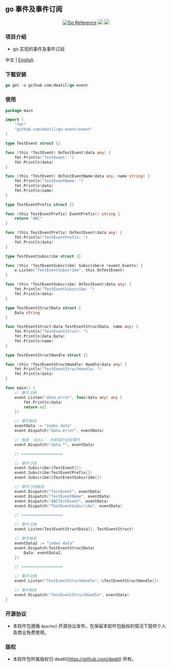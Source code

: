 ## go 事件及事件订阅

<p align="center">
<a href="https://pkg.go.dev/github.com/deatil/go-event" target="_blank"><img src="https://pkg.go.dev/badge/deatil/go-event.svg" alt="Go Reference" /></a>
<a href="https://app.codecov.io/gh/deatil/go-event" target="_blank"><img src="https://codecov.io/gh/deatil/go-event/graph/badge.svg?token=SS2Z1IY0XL" /></a>
<img src="https://goreportcard.com/badge/github.com/deatil/go-event" />
</p>


### 项目介绍

*  go 实现的事件及事件订阅

中文 | [English](README.md)


### 下载安装

~~~go
go get -u github.com/deatil/go-event
~~~


### 使用

~~~go
package main

import (
    "fmt"
    "github.com/deatil/go-event/event"
)

type TestEvent struct {}

func (this *TestEvent) OnTestEvent(data any) {
    fmt.Println("TestEvent: ")
    fmt.Println(data)
}

func (this *TestEvent) OnTestEventName(data any, name string) {
    fmt.Println("TestEventName: ")
    fmt.Println(data)
    fmt.Println(name)
}

type TestEventPrefix struct {}

func (this TestEventPrefix) EventPrefix() string {
    return "ABC"
}

func (this TestEventPrefix) OnTestEvent(data any) {
    fmt.Println("TestEventPrefix: ")
    fmt.Println(data)
}

type TestEventSubscribe struct {}

func (this *TestEventSubscribe) Subscribe(e *event.Events) {
    e.Listen("TestEventSubscribe", this.OnTestEvent)
}

func (this *TestEventSubscribe) OnTestEvent(data any) {
    fmt.Println("TestEventSubscribe: ")
    fmt.Println(data)
}

type TestEventStructData struct {
    Data string
}

func TestEventStruct(data TestEventStructData, name any) {
    fmt.Println("TestEventStruct: ")
    fmt.Println(data.Data)
    fmt.Println(name)
}

type TestEventStructHandle struct {}

func (this *TestEventStructHandle) Handle(data any) {
    fmt.Println("TestEventStructHandle: ")
    fmt.Println(data)
}

func main() {
    // 事件注册
    event.Listen("data.error", func(data any) any {
        fmt.Println(data)
		return nil
    })

    // 事件触发
    eventData := "index data"
    event.Dispatch("data.error", eventData)

    // 触发 `data.` 为前缀的全部事件
    event.Dispatch("data.*", eventData)

    // ==================

    // 事件订阅
    event.Subscribe(&TestEvent{})
    event.Subscribe(TestEventPrefix{})
    event.Subscribe(&TestEventSubscribe{})

    // 事件订阅触发
    event.Dispatch("TestEvent", eventData)
    event.Dispatch("TestEventName", eventData)
    event.Dispatch("ABCTestEvent", eventData)
    event.Dispatch("TestEventSubscribe", eventData)

    // ==================

    // 事件注册
    event.Listen(TestEventStructData{}, TestEventStruct)

    // 事件触发
    eventData2 := "index data"
    event.Dispatch(TestEventStructData{
        Data: eventData2,
    })

    // ==================

    // 事件注册
    event.Listen("TestEventStructHandle", &TestEventStructHandle{})

    // 事件触发
    event.Dispatch("TestEventStructHandle", eventData)
}

~~~


### 开源协议

*  本软件包遵循 `Apache2` 开源协议发布，在保留本软件包版权的情况下提供个人及商业免费使用。


### 版权

*  本软件包所属版权归 deatil(https://github.com/deatil) 所有。
